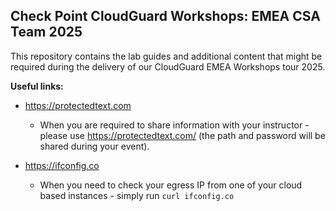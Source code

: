 ## Check Point CloudGuard Workshops: EMEA CSA Team 2025

This repository contains the lab guides and additional content that might be required during the delivery of our CloudGuard EMEA Workshops tour 2025.

**Useful links:**

- https://protectedtext.com
  - When you are required to share information with your instructor - please use https://protectedtext.com/ (the path and password will be shared during your event).

- https://ifconfig.co
  - When you need to check your egress IP from one of your cloud based instances - simply run `curl ifconfig.co`

